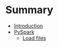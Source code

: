 # Summary

* [Introduction](README.md)
* [PySpark](pyspark/README.md)
  * [Load files](pyspark/load_files.md)

